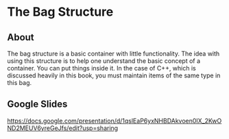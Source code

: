 # The Bag Structure

## About

The bag structure is a basic container with little functionality. The idea with
using this structure is to help one understand the basic concept of a
container. You can put things inside it. In the case of C++, which is discussed
heavily in this book, you must maintain items of the same type in this bag.

## Google Slides

https://docs.google.com/presentation/d/1qslEaP6yxNHBDAkvoen0IX_2KwOND2MEUV6yreGeJfs/edit?usp=sharing
